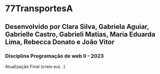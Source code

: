 # 77TransportesA
## Desenvolvido por Clara Silva, Gabriela Aguiar, Gabrielle Castro, Gabrieli Matias, Maria Eduarda Lima, Rebecca Donato e João Vitor
### Disciplina Programação de web II - 2023
Atualização Final (creio eu). :)
